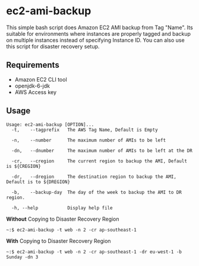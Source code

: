 ec2-ami-backup
==============

This simple bash script does Amazon EC2 AMI backup from Tag "Name". Its suitable for environments where instances are properly tagged and backup on multiple instances instead of specifying Instance ID.
You can also use this script for disaster recovery setup.

## Requirements
* Amazon EC2 CLI tool
* openjdk-6-jdk
* AWS Access key

## Usage

```
Usage: ec2-ami-backup [OPTION]...
  -t,    --tagprefix   The AWS Tag Name, Default is Empty

  -n,    --number      The maximum number of AMIs to be left
               
  -dn,   --dnumber     The maximum number of AMIs to be left at the DR
               
  -cr,   --cregion     The current region to backup the AMI, Default is ${CREGION}

  -dr,   --dregion     The destination region to backup the AMI, Default is to ${DREGION}

  -b,    --backup-day  The day of the week to backup the AMI to DR region.

  -h, --help           Display help file
```

**Without** Copying to Disaster Recovery Region

```
~:$ ec2-ami-backup -t web -n 2 -cr ap-southeast-1
```

**With** Copying to Disaster Recovery Region

```
~:$ ec2-ami-backup -t web -n 2 -cr ap-southeast-1 -dr eu-west-1 -b Sunday -dn 3
```
